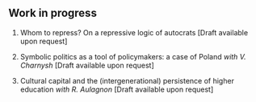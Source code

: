 Work in progress
---

1. Whom to repress? On a repressive logic of autocrats [Draft available upon request]
   
2. Symbolic politics as a tool of policymakers: a case of Poland *with V. Charnysh* [Draft available upon request]

3. Cultural capital and the (intergenerational) persistence of higher education *with R. Aulagnon* [Draft available upon request]
